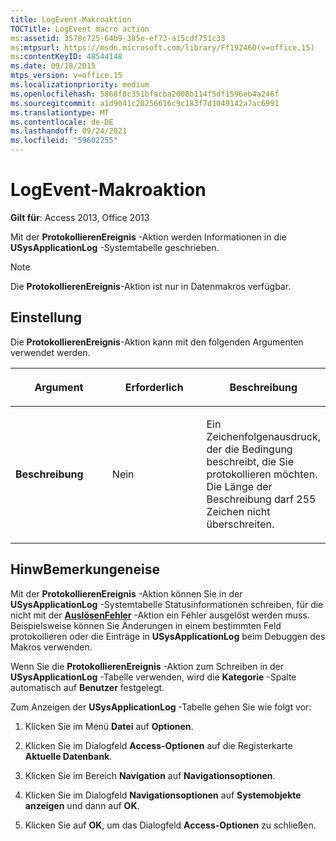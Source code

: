 ```yaml
---
title: LogEvent-Makroaktion
TOCTitle: LogEvent macro action
ms:assetid: 3578c725-64b9-385e-ef73-a15cdf751c33
ms:mtpsurl: https://msdn.microsoft.com/library/Ff192460(v=office.15)
ms:contentKeyID: 48544148
ms.date: 09/18/2015
mtps_version: v=office.15
ms.localizationpriority: medium
ms.openlocfilehash: 5868f8c351bfacba2008b114f5df1596eb4a246f
ms.sourcegitcommit: a1d9041c20256616c9c183f7d1049142a7ac6991
ms.translationtype: MT
ms.contentlocale: de-DE
ms.lasthandoff: 09/24/2021
ms.locfileid: "59602255"
---
```

# <a name="logevent-macro-action"></a>LogEvent-Makroaktion

**Gilt für**: Access 2013, Office 2013

Mit der **ProtokollierenEreignis** -Aktion werden Informationen in die **USysApplicationLog** -Systemtabelle geschrieben.

> [!NOTE]
> Die **ProtokollierenEreignis**-Aktion ist nur in Datenmakros verfügbar.

## <a name="setting"></a>Einstellung

Die **ProtokollierenEreignis**-Aktion kann mit den folgenden Argumenten verwendet werden.

<table>
<colgroup>
<col style="width: 33%" />
<col style="width: 33%" />
<col style="width: 33%" />
</colgroup>
<thead>
<tr class="header">
<th><p>Argument</p></th>
<th><p>Erforderlich</p></th>
<th><p>Beschreibung</p></th>
</tr>
</thead>
<tbody>
<tr class="odd">
<td><p><strong>Beschreibung</strong></p></td>
<td><p>Nein</p></td>
<td><p>Ein Zeichenfolgenausdruck, der die Bedingung beschreibt, die Sie protokollieren möchten. Die Länge der Beschreibung darf 255 Zeichen nicht überschreiten.</p></td>
</tr>
</tbody>
</table>

## <a name="remarks"></a>HinwBemerkungeneise

Mit der **ProtokollierenEreignis** -Aktion können Sie in der **USysApplicationLog** -Systemtabelle Statusinformationen schreiben, für die nicht mit der **[AuslösenFehler](raiseerror-macro-action.md)** -Aktion ein Fehler ausgelöst werden muss. Beispielsweise können Sie Änderungen in einem bestimmten Feld protokollieren oder die Einträge in **USysApplicationLog** beim Debuggen des Makros verwenden.

Wenn Sie die **ProtokollierenEreignis** -Aktion zum Schreiben in der **USysApplicationLog** -Tabelle verwenden, wird die **Kategorie** -Spalte automatisch auf **Benutzer** festgelegt.

Zum Anzeigen der **USysApplicationLog** -Tabelle gehen Sie wie folgt vor:

1.  Klicken Sie im Menü **Datei** auf **Optionen**.

2.  Klicken Sie im Dialogfeld **Access-Optionen** auf die Registerkarte **Aktuelle Datenbank**.

3.  Klicken Sie im Bereich **Navigation** auf **Navigationsoptionen**.

4.  Klicken Sie im Dialogfeld **Navigationsoptionen** auf **Systemobjekte anzeigen** und dann auf **OK**.

5.  Klicken Sie auf **OK**, um das Dialogfeld **Access-Optionen** zu schließen.

